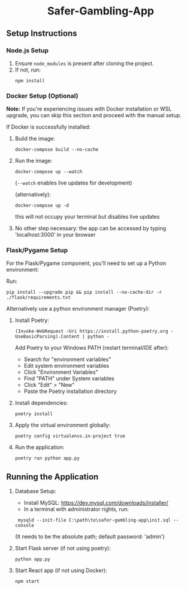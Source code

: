 # <center>Safer-Gambling-App</center>

## Setup Instructions

### Node.js Setup
1. Ensure `node_modules` is present after cloning the project.
2. If not, run:
   ```
   npm install
   ```

### Docker Setup (Optional)
**Note:** If you're experiencing issues with Docker installation or WSL upgrade, you can skip this section and proceed with the manual setup.

If Docker is successfully installed:
1. Build the image:
   ```
   docker-compose build --no-cache
   ```
2. Run the image:
   ```
   docker-compose up --watch
   ```
   (`--watch` enables live updates for development)

   (alternatively):
   ```
   docker-compose up -d
   ```
   this will not occupy your terminal but disables live updates
3. No other step necessary: the app can be accessed by typing 'localhost:3000' in your browser

### Flask/Pygame Setup
For the Flask/Pygame component, you'll need to set up a Python environment:

Run:

`pip install --upgrade pip && pip install --no-cache-dir -r ./flask/requirements.txt`

Alternatively use a python environment manager (Poetry):
1. Install Poetry:
   ```
   (Invoke-WebRequest -Uri https://install.python-poetry.org -UseBasicParsing).Content | python -
   ```
   Add Poetry to your Windows PATH (restart terminal/IDE after):
   - Search for "environment variables"
   - Edit system environment variables
   - Click "Environment Variables"
   - Find "PATH" under System variables
   - Click "Edit" > "New"
   - Paste the Poetry installation directory

2. Install dependencies:
   ```
   poetry install
   ```
3. Apply the virtual environment globally:
   ```
   poetry config virtualenvs.in-project true
   ```
4. Run the application:
   ```
   poetry run python app.py
   ``` 

## Running the Application

1. Database Setup:
   - Install MySQL: https://dev.mysql.com/downloads/installer/          
   - In a terminal with administrator rights, run: 
   ```
    mysqld --init-file C:\path\to\safer-gambling-app\init.sql --console
   ```
     (It needs to be the absolute path; default password: 'admin')

2. Start Flask server (if not using poetry):
   ```
   python app.py
   ```

3. Start React app (if not using Docker):
   ```
   npm start
   ```